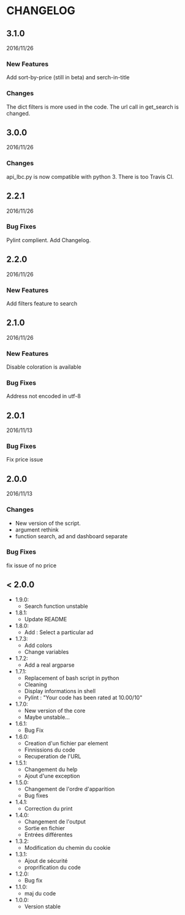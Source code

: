 CHANGELOG
=========

3.1.0
-----

2016/11/26

### New Features

Add sort-by-price (still in beta) and serch-in-title

### Changes

The dict filters is more used in the code. The url call in get_search is changed.



3.0.0
-----

2016/11/26

### Changes

api_lbc.py is now compatible with python 3. There is too Travis CI.


2.2.1
-----

2016/11/26

### Bug Fixes

Pylint complient. Add Changelog.


2.2.0
-----

2016/11/26

### New Features

Add filters feature to search


2.1.0
-----

2016/11/26

### New Features

Disable coloration is available

### Bug Fixes

Address not encoded in utf-8



2.0.1
-----

2016/11/13

### Bug Fixes

Fix price issue



2.0.0
-----

2016/11/13

### Changes

  * New version of the script.
  * argument rethink
  * function search, ad and dashboard separate

### Bug Fixes

fix issue of no price


< 2.0.0
-------

- 1.9.0:
  * Search function unstable
- 1.8.1:
  * Update README
- 1.8.0:
  * Add : Select a particular ad
- 1.7.3:
  * Add colors
  * Change variables
- 1.7.2:
  * Add a real argparse
- 1.7.1:
  * Replacement of bash script in python
  * Cleaning
  * Display informations in shell
  * Pylint : "Your code has been rated at 10.00/10"
- 1.7.0:
  * New version of the core
  * Maybe unstable...
- 1.6.1:
  * Bug Fix
- 1.6.0:
  * Creation d'un fichier par element
  * Finnissions du code
  * Recuperation de l'URL
- 1.5.1:
  * Changement du help
  * Ajout d'une exception
- 1.5.0:
  * Changement de l'ordre d'apparition
  * Bug fixes
- 1.4.1:
  * Correction du print
- 1.4.0:
  * Changement de l'output
  * Sortie en fichier
  * Entrées différentes
- 1.3.2:
  * Modification du chemin du cookie
- 1.3.1:
  * Ajout de sécurité
  * proprification du code
- 1.2.0:
  * Bug fix
- 1.1.0:
  * maj du code
- 1.0.0:
  * Version stable
